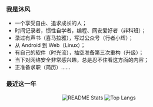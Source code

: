 ### 我是沐风

- 一个享受自由、追求成长的人；
- 时间记录者，惯性自学者，编程、网安爱好者（非科班）；
- 录过有声书（喜马拉雅），写过公众号（行者小辉）；
- 从 Android 到 Web（Linux）；
- 有自己的软件（时光流），抽空准备第三次重构（升级）；
- 当下对网络安全非常感兴趣，总是忍不住看这方面的内容；
- 正准备求职（简历）……

### 最近这一年

<div style="text-align: center">
  <!-- 这个也需要加 `vertical-align`，否则无法对齐❓ -->
  <img
    src="https://github-readme-stats.vercel.app/api?username=Huaguang-XinZhe&count_private=true&show_icons=true"
    alt="README Stats"
    style="vertical-align: middle"
  />
  <img
    src="https://github-readme-stats.vercel.app/api/top-langs/?username=Huaguang-XinZhe&layout=compact"
    alt="Top Langs"
    style="vertical-align: middle"
  />
</div>

